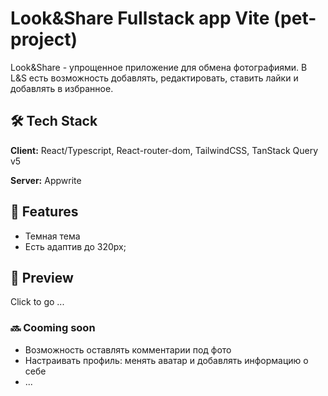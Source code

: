 # Look&Share Fullstack app Vite (pet-project)
Look&Share - упрощенное приложение для обмена фотографиями. В L&S есть возможность добавлять, редактировать, ставить лайки и добавлять в избранное. 

## 🛠 Tech Stack
**Client:** React/Typescript, React-router-dom, TailwindCSS, TanStack Query v5

**Server:** Appwrite

## 📃 Features

- Темная тема
- Есть адаптив до 320px;

## 🔭 Preview
Click to go ...

### 🔜 Cooming soon

- Возможность оставлять комментарии под фото
- Настраивать профиль: менять аватар и добавлять информацию о себе
- ...